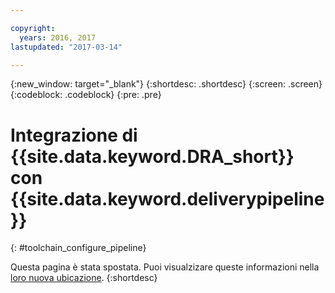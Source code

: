 ```yaml
---

copyright:
  years: 2016, 2017
lastupdated: "2017-03-14"

---
```


{:new_window: target="_blank"}
{:shortdesc: .shortdesc}
{:screen: .screen}
{:codeblock: .codeblock}
{:pre: .pre}

# Integrazione di {{site.data.keyword.DRA_short}} con {{site.data.keyword.deliverypipeline}}
{: #toolchain_configure_pipeline}

Questa pagina è stata spostata. Puoi visualzizare queste informazioni nella [loro nuova ubicazione](/docs/services/DevOpsInsights/insights_risk.html#configuration).
{:shortdesc}

